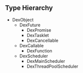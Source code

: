 ## Type Hierarchy

 * DexObject
   * DexFuture
     * DexPromise
     * DexTasklet
     * DexCancellable
   * DexCallable
     * DexFunction
   * DexScheduler
     * DexMainScheduler
     * DexThreadPoolScheduler

